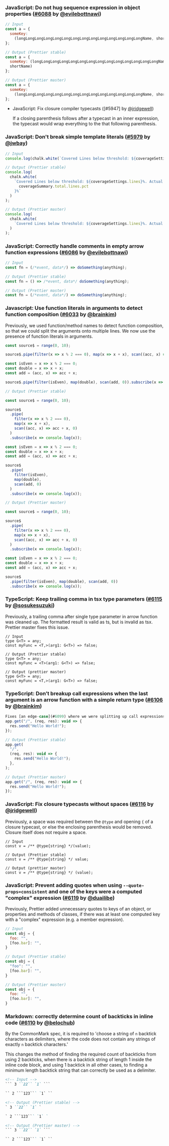 <!--

NOTE: Don't forget to add a link to your GitHub profile and the PR in the end of the file.

Format:

### Category: Title ([#PR] by [@user])

Description

```
// Input
Code Sample

// Output (Prettier stable)
Code Sample

// Output (Prettier master)
Code Sample
```

Details:

  Description: optional if the `Title` is enough to explain everything.

Examples:

### TypeScript: Correctly handle `//` in TSX ([#5728] by [@JamesHenry])

Previously, putting `//` as a child of a JSX element in TypeScript led to an error
because it was interpreted as a comment. Prettier master fixes this issue.

<!-- prettier-ignore --\>
```js
// Input
const link = <a href="example.com">http://example.com</a>

// Output (Prettier stable)
// Error: Comment location overlaps with node location

// Output (Prettier master)
const link = <a href="example.com">http://example.com</a>;
```

-->

### JavaScript: Do not hug sequence expression in object properties ([#6088] by [@evilebottnawi])

<!-- prettier-ignore -->
```js
// Input
const a = {
  someKey:
    (longLongLongLongLongLongLongLongLongLongLongLongLongLongName, shortName)
};

// Output (Prettier stable)
const a = {
  someKey: (longLongLongLongLongLongLongLongLongLongLongLongLongLongName,
  shortName)
};

// Output (Prettier master)
const a = {
  someKey:
    (longLongLongLongLongLongLongLongLongLongLongLongLongLongName, shortName)
};
```

- JavaScript: Fix closure compiler typecasts ([#5947] by [@jridgewell])

  If a closing parenthesis follows after a typecast in an inner expression, the typecast would wrap everything to the that following parenthesis.

### JavaScript: Don't break simple template literals ([#5979] by [@jwbay])

<!-- prettier-ignore -->
```js
// Input
console.log(chalk.white(`Covered Lines below threshold: ${coverageSettings.lines}%. Actual: ${coverageSummary.total.lines.pct}%`))

// Output (Prettier stable)
console.log(
  chalk.white(
    `Covered Lines below threshold: ${coverageSettings.lines}%. Actual: ${
      coverageSummary.total.lines.pct
    }%`
  )
);

// Output (Prettier master)
console.log(
  chalk.white(
    `Covered Lines below threshold: ${coverageSettings.lines}%. Actual: ${coverageSummary.total.lines.pct}%`
  )
);
```

### JavaScript: Correctly handle comments in empty arrow function expressions ([#6086] by [@evilebottnawi])

<!-- prettier-ignore -->
```js
// Input
const fn = (/*event, data*/) => doSomething(anything);

// Output (Prettier stable)
const fn = () => /*event, data*/ doSomething(anything);

// Output (Prettier master)
const fn = (/*event, data*/) => doSomething(anything);
```

### Javascript: Use function literals in arguments to detect function composition ([#6033] by [@brainkim])

Previously, we used function/method names to detect function composition, so
that we could split the arguments onto multiple lines. We now use the presence
of function literals in arguments.

<!-- prettier-ignore -->
```js
const source$ = range(0, 10);

source$.pipe(filter(x => x % 2 === 0), map(x => x + x), scan((acc, x) => acc + x, 0)).subscribe(x => console.log(x));

const isEven = x => x % 2 === 0;
const double = x => x + x;
const add = (acc, x) => acc + x;

source$.pipe(filter(isEven), map(double), scan(add, 0)).subscribe(x => console.log(x))

// Output (Prettier stable)

const source$ = range(0, 10);

source$
  .pipe(
    filter(x => x % 2 === 0),
    map(x => x + x),
    scan((acc, x) => acc + x, 0)
  )
  .subscribe(x => console.log(x));

const isEven = x => x % 2 === 0;
const double = x => x + x;
const add = (acc, x) => acc + x;

source$
  .pipe(
    filter(isEven),
    map(double),
    scan(add, 0)
  )
  .subscribe(x => console.log(x));

// Output (Prettier master)

const source$ = range(0, 10);

source$
  .pipe(
    filter(x => x % 2 === 0),
    map(x => x + x),
    scan((acc, x) => acc + x, 0)
  )
  .subscribe(x => console.log(x));

const isEven = x => x % 2 === 0;
const double = x => x + x;
const add = (acc, x) => acc + x;

source$
  .pipe(filter(isEven), map(double), scan(add, 0))
  .subscribe(x => console.log(x));
```

### TypeScript: Keep trailing comma in tsx type parameters ([#6115] by [@sosukesuzuki])

Previously, a trailing comma after single type parameter in arrow function was cleaned up. The formatted result is valid as ts, but is invalid as tsx. Prettier master fixes this issue.

<!-- prettier-ignore -->
```tsx
// Input
type G<T> = any;
const myFunc = <T,>(arg1: G<T>) => false;

// Output (Prettier stable)
type G<T> = any;
const myFunc = <T>(arg1: G<T>) => false;

// Output (prettier master)
type G<T> = any;
const myFunc = <T,>(arg1: G<T>) => false;
```

### TypeScript: Don’t breakup call expressions when the last argument is an arrow function with a simple return type ([#6106] by [@brainkim])

<!-- prettier-ignore -->
```js
Fixes [an edge-case](#6099) where we were splitting up call expressions containing arrow functions with simple return types.
app.get("/", (req, res): void => {
  res.send("Hello World!");
});

// Output (Prettier stable)
app.get(
  "/",
  (req, res): void => {
    res.send("Hello World!");
  },
);

// Output (Prettier master)
app.get("/", (req, res): void => {
  res.send("Hello World!");
});
```

### JavaScript: Fix closure typecasts without spaces ([#6116] by [@jridgewell])

Previously, a space was required between the `@type` and opening `{` of a closure typecast, or else the enclosing parenthesis would be removed. Closure itself does not require a space.

<!-- prettier-ignore -->
```tsx
// Input
const v = /** @type{string} */(value);

// Output (Prettier stable)
const v = /** @type{string} */ value;

// Output (prettier master)
const v = /** @type{string} */ (value);
```

### JavaScript: Prevent adding quotes when using `--quote-props=consistent` and one of the keys were a computed "complex" expression ([#6119] by [@duailibe])

Previously, Prettier added unnecessary quotes to keys of an object, or properties and methods of classes, if there was at least one computed key with a "complex" expression (e.g. a member expression).

<!-- prettier-ignore -->
```js
// Input
const obj = {
  foo: "",
  [foo.bar]: "",
}

// Output (Prettier stable)
const obj = {
  "foo": "",
  [foo.bar]: "",
}

// Output (Prettier master)
const obj = {
  foo: "",
  [foo.bar]: "",
}
```

### Markdown: correctly determine count of backticks in inline code ([#6110] by [@belochub])

By the CommonMark spec, it is required to 'choose a string of `n` backtick characters as delimiters, where the code does not contain any strings of exactly `n` backtick characters.'

This changes the method of finding the required count of backticks from using 2 backticks, when there is a backtick string of length 1 inside the inline code block, and using 1 backtick in all other cases, to finding a minimum length backtick string that can correctly be used as a delimiter.

<!-- prettier-ignore -->
````md
<!-- Input -->
``` 3 ``22`` `1` ```

`` 2 ```123``` `1` ``

<!-- Output (Prettier stable) -->
` 3 ``22`` `1` `

` 2 ```123``` `1` `

<!-- Output (Prettier master) -->
``` 3 ``22`` `1` ```

`` 2 ```123``` `1` ``
````

[#5979]: https://github.com/prettier/prettier/pull/5979
[#6033]: https://github.com/prettier/prettier/pull/6033
[#6086]: https://github.com/prettier/prettier/pull/6086
[#6088]: https://github.com/prettier/prettier/pull/6088
[#6106]: https://github.com/prettier/prettier/pull/6106
[#6110]: https://github.com/prettier/prettier/pull/6110
[#6115]: https://github.com/prettier/prettier/pull/6115
[#6116]: https://github.com/prettier/prettier/pull/6116
[#6119]: https://github.com/prettier/prettier/pull/6119
[@belochub]: https://github.com/belochub
[@brainkim]: https://github.com/brainkim
[@duailibe]: https://github.com/duailibe
[@evilebottnawi]: https://github.com/evilebottnawi
[@jridgewell]: https://github.com/jridgewell
[@jwbay]: https://github.com/jwbay
[@sosukesuzuki]: https://github.com/sosukesuzuki
